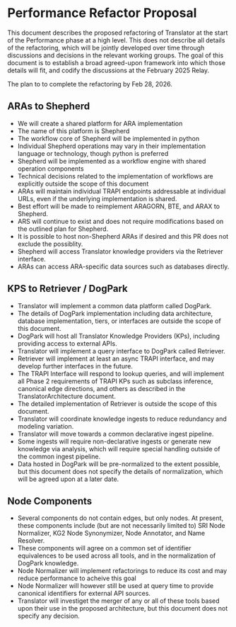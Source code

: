 # Performance Refactor Proposal

This document describes the proposed refactoring of Translator at the start of the Performance phase at a high level. This does not describe all details of the refactoring, which will be jointly developed over time through discussions and decisions in the relevant working groups.
The goal of this document is to establish a broad agreed-upon framework into which those details will fit, and codify the discussions at the February 2025 Relay.

The plan to to complete the refactoring by Feb 28, 2026.

## ARAs to Shepherd

* We will create a shared platform for ARA implementation
* The name of this platform is Shepherd
* The workflow core of Shepherd will be implemented in python
* Individual Shepherd operations may vary in their implementation language or technology, though python is preferred
* Shepherd will be implemented as a workflow engine with shared operation components
* Technical decisions related to the implementation of workflows are explicitly outside the scope of this document
* ARAs will maintain individual TRAPI endpoints addressable at individual URLs, even if the underlying implementation is shared.
* Best effort will be made to reimplement ARAGORN, BTE, and ARAX to Shepherd.
* ARS will continue to exist and does not require modifications based on the outlined plan for Shepherd.
* It is possible to host non-Shepherd ARAs if desired and this PR does not exclude the possiblity.
* Shepherd will access Translator knowledge providers via the Retriever interface.
* ARAs can access ARA-specific data sources such as databases directly.

## KPS to Retriever / DogPark

* Translator will implement a common data platform called DogPark.
* The details of DogPark implementation including data architecture, database implementation, tiers, or interfaces are outside the scope of this document.
* DogPark will host all Translator Knowledge Providers (KPs), including providing access to external APIs.
* Translator will implement a query interface to DogPark called Retriever.
* Retriever will implement at least an async TRAPI interface, and may develop further interfaces in the future.
* The TRAPI Interface will respond to lookup queries, and will implement all Phase 2 requirements of TRAPI KPs such as subclass inference, canonical edge directions, and others as described in the TranslatorArchitecture document.
* The detailed implementation of Retriever is outside the scope of this document.
* Translator will coordinate knowledge ingests to reduce redundancy and modeling variation.
* Translator will move towards a common declarative ingest pipeline.
* Some ingests will require non-declarative ingests or generate new knowledge via analysis, which will require special handling outside of the common ingest pipeline.
* Data hosted in DogPark will be pre-normalized to the extent possible, but this document does not specify the details of normalization, which will be agreed upon at a later date.

## Node Components

* Several components do not contain edges, but only nodes. At present, these components include (but are not necessarily limited to) SRI Node Normalizer, KG2 Node Synonymizer, Node Annotator, and Name Resolver.
* These components will agree on a common set of identifier equivalences to be used across all tools, and in the normalization of DogPark knowledge.
* Node Normalizer will implement refactorings to reduce its cost and may reduce performance to acheive this goal
* Node Normalizer will however still be used at query time to provide canonical identifiers for external API sources.
* Translator will investiget the merger of any or all of these tools based upon their use in the proposed architecture, but this document does not specify any decision.

